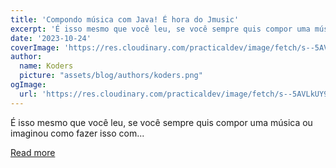 ```yaml
---
title: 'Compondo música com Java! É hora do Jmusic'
excerpt: 'É isso mesmo que você leu, se você sempre quis compor uma música ou imaginou como fazer isso com...'
date: '2023-10-24'
coverImage: 'https://res.cloudinary.com/practicaldev/image/fetch/s--5AVLkUY9--/c_imagga_scale,f_auto,fl_progressive,h_420,q_auto,w_1000/https://dev-to-uploads.s3.amazonaws.com/uploads/articles/2f13qay8vlol6o1b35l4.png'
author:
  name: Koders
  picture: "assets/blog/authors/koders.png"
ogImage:
  url: 'https://res.cloudinary.com/practicaldev/image/fetch/s--5AVLkUY9--/c_imagga_scale,f_auto,fl_progressive,h_420,q_auto,w_1000/https://dev-to-uploads.s3.amazonaws.com/uploads/articles/2f13qay8vlol6o1b35l4.png'
---
```


É isso mesmo que você leu, se você sempre quis compor uma música ou imaginou como fazer isso com...

[Read more](https://dev.to/he4rt/compondo-musica-com-java-e-hora-do-jmusic-db)
